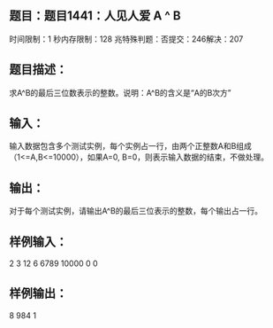 题目：题目1441：人见人爱 A ^ B
-----------
时间限制：1 秒内存限制：128 兆特殊判题：否提交：246解决：207

题目描述：
-----------
求A^B的最后三位数表示的整数。说明：A^B的含义是“A的B次方”

输入：
-----------
输入数据包含多个测试实例，每个实例占一行，由两个正整数A和B组成（1<=A,B<=10000），如果A=0, B=0，则表示输入数据的结束，不做处理。

输出：
-----------
对于每个测试实例，请输出A^B的最后三位表示的整数，每个输出占一行。

样例输入：
-----------
2 3
12 6
6789 10000
0 0

样例输出：
-----------
8
984
1

